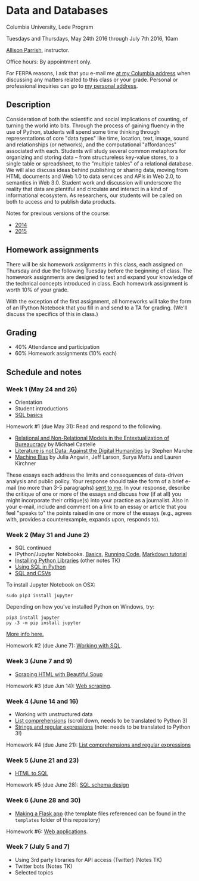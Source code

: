 # Data and Databases

Columbia University, Lede Program

Tuesdays and Thursdays, May 24th 2016 through July 7th 2016, 10am

[Allison Parrish](http://www.decontextualize.com/), instructor.

Office hours: By appointment only.

For FERPA reasons, I ask that you e-mail me [at my Columbia
address](mailto:ap3328@columbia.edu) when discussing any matters related to
this class or your grade. Personal or professional inquiries can go to [my
personal address](mailto:allison@decontextualize.com).

## Description

Consideration of both the scientific and social implications of counting, of
turning the world into bits. Through the process of gaining fluency in the use
of Python, students will spend some time thinking through representations of
core "data types" like time, location, text, image, sound and relationships (or
networks), and the computational "affordances" associated with each. Students
will study several common metaphors for organizing and storing data – from
structureless key-value stores, to a single table or spreadsheet, to the
"multiple tables" of a relational database. We will also discuss ideas behind
publishing or sharing data, moving from HTML documents and Web 1.0 to data
services and APIs in Web 2.0, to semantics in Web 3.0. Student work and
discussion will underscore the reality that data are plentiful and circulate
and interact in a kind of informational ecosystem. As researchers, our students
will be called on both to access and to publish data products.

Notes for previous versions of the course:

* [2014](https://github.com/ledeprogram/courses/tree/master/databases)
* [2015](https://github.com/ledeprogram/courses/tree/master/databases-2015)

## Homework assignments

There will be six homework assignments in this class, each assigned on Thursday
and due the following Tuesday before the beginning of class. The homework
assignments are designed to test and expand your knowledge of the technical
concepts introduced in class. Each homework assignment is worth 10% of your grade.

With the exception of the first assignment, all homeworks will take the form of
an IPython Notebook that you fill in and send to a TA for grading. (We'll
discuss the specifics of this in class.)

## Grading

- 40% Attendance and participation
- 60% Homework assignments (10% each)

## Schedule and notes

### Week 1 (May 24 and 26)

* Orientation
* Student introductions
* [SQL basics](SQL_notes.md)

Homework #1 (due May 31): Read and respond to the following.

* [Relational and Non-Relational Models in the Entextualization of
  Bureaucracy](http://computationalculture.net/article/relational-and-non-relational-models-in-the-entextualization-of-bureaucracy)
  by Michael Castelle
* [Literature is not Data: Against the Digital
  Humanities](https://lareviewofbooks.org/article/literature-is-not-data-against-digital-humanities)
  by Stephen Marche
* [Machine
  Bias](https://www.propublica.org/article/machine-bias-risk-assessments-in-criminal-sentencing)
  by Julia Angwin, Jeff Larson, Surya Mattu and Lauren Kirchner

These essays each address the limits and consequences of data-driven analysis
and public policy. Your response should take the form of a brief e-mail (no
more than 3-5 paragraphs) [sent to me](mailto:ap3328@columbia.edu). In your
response, describe the critique of one or more of the essays and discuss *how*
(if at all) you might incorporate their critique(s) into your practice as a
journalist. Also in your e-mail, include and comment on a link to an essay or
article that you feel "speaks to" the points raised in one or more of the
essays (e.g., agrees with, provides a counterexample, expands upon, responds
to).

### Week 2 (May 31 and June 2)

* SQL continued
* IPython/Jupyter Notebooks.
  [Basics](http://nbviewer.jupyter.org/github/jupyter/notebook/blob/master/docs/source/examples/Notebook/Notebook%20Basics.ipynb),
  [Running
  Code](http://nbviewer.jupyter.org/github/jupyter/notebook/blob/master/docs/source/examples/Notebook/Running%20Code.ipynb), [Markdown tutorial](http://commonmark.org/help/)
* [Installing Python
  Libraries](http://rwet.decontextualize.com/book/installing-python-libraries/)
  (other notes TK)
* [Using SQL in Python](SQL_in_Python.ipynb)
* [SQL and CSVs](CSV_to_SQL.ipynb)

To install Jupyter Notebook on OSX:

    sudo pip3 install jupyter

Depending on how you've installed Python on Windows, try:

    pip3 install jupyter
    py -3 -m pip install jupyter

[More info here.](http://jupyter.readthedocs.io/en/latest/install.html)

Homework #2 (due June 7): [Working with SQL](Homework_2.ipynb).

### Week 3 (June 7 and 9)

* [Scraping HTML with Beautiful Soup](Scraping_HTML.ipynb)

Homework #3 (due Jun 14): [Web scraping](Homework_3.ipynb).

### Week 4 (June 14 and 16)

* Working with unstructured data
* [List
  comprehensions](https://github.com/ledeprogram/courses/blob/master/databases/01%20Lists.ipynb)
  (scroll down, needs to be translated to Python 3)
* [Strings and regular
  expressions](https://github.com/ledeprogram/courses/blob/master/databases-2015/03_Strings_and_Regular_Expressions.ipynb) (note: needs to be translated to Python 3!)

Homework #4 (due June 21): [List comprehensions and regular expressions](Homework_4.ipynb)

### Week 5 (June 21 and 23)

* [HTML to SQL](HTML_to_SQL.ipynb)

Homework #5 (due June 28): [SQL schema design](Homework_5.ipynb)

### Week 6 (June 28 and 30)

* [Making a Flask app](Web_applications.ipynb) (the template files referenced
  can be found in the `templates` folder of this repository)

Homework #6: [Web applications](Homework_6.ipynb).

### Week 7 (July 5 and 7)

* Using 3rd party libraries for API access (Twitter) (Notes TK)
* Twitter bots (Notes TK)
* Selected topics

